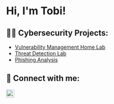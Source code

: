 <h1>Hi, I'm Tobi! </h1>

<h2>👨‍💻 Cybersecurity Projects:</h2>

  - [Vulnerability Management Home Lab](https://github.com/Toblawal1/Vulnerability-Management-project)
  - [Threat Detection Lab](https://github.com/Toblawal1/Threat-Detection-Lab)
 - [Phishing Analysis](https://github.com/Toblawal1/Threat-Detection-Lab)



<h2> 🤳 Connect with me:</h2>



[<img align="left" alt="JoshMadakor | LinkedIn" width="22px" src="https://cdn.jsdelivr.net/npm/simple-icons@v3/icons/linkedin.svg" />][linkedin]

[linkedin]: www.linkedin.com/in/oluwatobi-lawal-b088812b6

<!--
**joshmadakor1/joshmadakor1** is a ✨ _special_ ✨ repository because its `README.md` (this file) appears on your GitHub profile.

Here are some ideas to get you started:

- 🔭 I’m currently working on ...
- 🌱 I’m currently learning ...
- 👯 I’m looking to collaborate on ...
- 🤔 I’m looking for help with ...
- 💬 Ask me about ...
- 📫 How to reach me: ...
- 😄 Pronouns: ...
- ⚡ Fun fact: ...
-->
